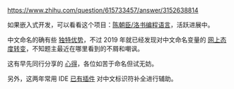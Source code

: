 https://www.zhihu.com/question/615733457/answer/3152638814

如果嵌入式开发，可以看看这个项目：[陈朝臣/洛书编程语言](https://gitee.com/chen-chaochen/lpk)，活跃进展中。

中文命名的确有些 [独特优势](https://zhuanlan.zhihu.com/p/40098652)，不过 2019 年就已经发现对中文命名变量的 [网上态度转变](https://zhuanlan.zhihu.com/p/91353256)，不知题主最近在哪里看到的不屑和嘲讽。

这有早先同行分享的 [心得](https://zhuanlan.zhihu.com/p/164511494)，各位如苦于命名但试无妨。

另外，这两年常用 IDE [已有插件](https://github.com/tuchg/ChinesePinyin-CodeCompletionHelper) 对中文标识符补全进行辅助。